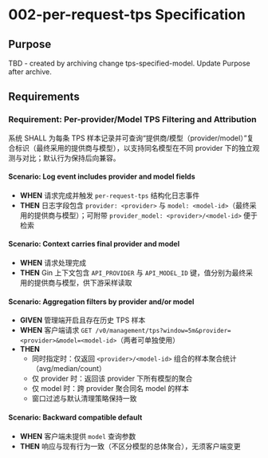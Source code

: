 # 002-per-request-tps Specification

## Purpose
TBD - created by archiving change tps-specified-model. Update Purpose after archive.
## Requirements
### Requirement: Per-provider/Model TPS Filtering and Attribution
系统 SHALL 为每条 TPS 样本记录并可查询“提供商/模型（provider/model）”复合标识（最终采用的提供商与模型），以支持同名模型在不同 provider 下的独立观测与对比；默认行为保持后向兼容。

#### Scenario: Log event includes provider and model fields
- **WHEN** 请求完成并触发 `per-request-tps` 结构化日志事件
- **THEN** 日志字段包含 `provider: <provider>` 与 `model: <model-id>`（最终采用的提供商与模型）；可附带 `provider_model: <provider>/<model-id>` 便于检索

#### Scenario: Context carries final provider and model
- **WHEN** 请求处理完成
- **THEN** Gin 上下文包含 `API_PROVIDER` 与 `API_MODEL_ID` 键，值分别为最终采用的提供商与模型，供下游采样读取

#### Scenario: Aggregation filters by provider and/or model
- **GIVEN** 管理端开启且存在历史 TPS 样本
- **WHEN** 客户端请求 `GET /v0/management/tps?window=5m&provider=<provider>&model=<model-id>`（两者可单独使用）
- **THEN**
  - 同时指定时：仅返回 `<provider>/<model-id>` 组合的样本聚合统计（avg/median/count）
  - 仅 provider 时：返回该 provider 下所有模型的聚合
  - 仅 model 时：跨 provider 聚合同名 model 的样本
  - 窗口过滤与默认清理策略保持一致

#### Scenario: Backward compatible default
- **WHEN** 客户端未提供 `model` 查询参数
- **THEN** 响应与现有行为一致（不区分模型的总体聚合），无须客户端变更

